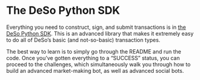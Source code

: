 # The DeSo Python SDK

Everything you need to construct, sign, and submit transactions is in [the DeSo Python SDK](https://github.com/deso-protocol/deso-python-sdk). This is an advanced library that makes it extremely easy to do all of DeSo’s basic (and not-so-basic) transaction types.

The best way to learn is to simply go through the README and run the code. Once you’ve gotten everything to a “SUCCESS” status, you can proceed to the challenges, which simultaneously walk you through how to build an advanced market-making bot, as well as advanced social bots.
